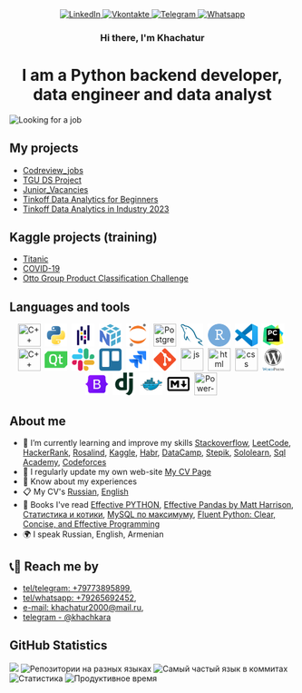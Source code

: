 
<div id="socials" align="center">
    <a href="https://www.linkedin.com/in/khachatur-karapetian">
    <img src="https://img.shields.io/badge/LinkedIn-blue?style=for-the-badge&logo=linkedin&logoColor=white" alt="LinkedIn"/>
  </a>
  
  <a href="https://vk.com/id39817202">
    <img src="https://img.shields.io/badge/Vk-blue?style=for-the-badge&logo=vk&logoColor=white"
 alt="Vkontakte"/>
  </a>
  
  <a href="https://t.me/khachkara">
    <img src="https://img.shields.io/badge/Telegram-blue?style=for-the-badge&logo=telegram&logoColor=white" alt="Telegram"
/>
  </a>

  <a href="https://web.whatsapp.com//khachkara">
    <img src="https://img.shields.io/badge/Whatsapp-darkgreen?style=for-the-badge&logo=Whatsapp&logoColor=white" alt="Whatsapp"/>
  </a>
</div>

<div id="header" align="center">
    <h3>Hi there, I'm Khachatur</h3>
    <h1>I am a Python backend developer, data engineer and data analyst</h1>
</div>

<img src="https://i.imgur.com/oEdaCVO.jpeg" alt="Looking for a job"/>

## My projects
- [Codreview_jobs](https://github.com/KhachKara/Codreview_jobs)
- [TGU DS Project](https://github.com/KhachKara/TGU_kursovaya?target=_blank)
- [Junior_Vacancies](https://github.com/KhachKara/DS_Junior_Vacancies/tree/master?target=_blank)
- [Tinkoff Data Analytics for Beginners](https://github.com/KhachKara/Tink_Data_Analyst_For_Beginners?target=_blank)
- [Tinkoff Data Analytics in Industry 2023](https://github.com/KhachKara/Tink_Data_Analytics_in_Industry_2023?target=_blank)

## Kaggle projects (training)

- [Titanic](https://www.kaggle.com/competitions/titanic/submissions)
- [COVID-19](https://www.kaggle.com/khachkara/khach-covid-19/edit)
- [Otto Group Product Classification Challenge](https://www.kaggle.com/code/khachkara/khach-otto)

## Languages and tools

<div align="center">
  <img src="https://cdn.jsdelivr.net/gh/devicons/devicon@latest/icons/docker/docker-original.svg" title="C++" width="40" height="40"/>&nbsp;
  <img src="https://github.com/devicons/devicon/blob/master/icons/python/python-original.svg" title="Python" width="40" height="40"/>&nbsp;
  <img src="https://github.com/devicons/devicon/blob/master/icons/pandas/pandas-original.svg" title="Pandas" width="40" height="40"/>&nbsp;
  <img src="https://github.com/devicons/devicon/blob/master/icons/numpy/numpy-original.svg" title="NumPy" width="40" height="40"/>&nbsp;
  <img src="https://github.com/devicons/devicon/blob/master/icons/jupyter/jupyter-original.svg" title="Jupyter" width="40" height="40"/>&nbsp;
  <img src="https://cdn.jsdelivr.net/gh/devicons/devicon/icons/postgresql/postgresql-original.svg" title="PostgreSQL" width="40" height="40"/>&nbsp;
  <img src="https://github.com/devicons/devicon/blob/master/icons/mysql/mysql-original.svg" title="MySQL" width="40" height="40"/>&nbsp;
  <img src="https://github.com/devicons/devicon/blob/master/icons/rstudio/rstudio-original.svg" title="R-Studio" width="40" height="40"/>&nbsp;
  <img src="https://github.com/devicons/devicon/blob/master/icons/vscode/vscode-original.svg" title="VsCode" width="40" height="40"/>&nbsp;
  <img src="https://github.com/devicons/devicon/blob/master/icons/pycharm/pycharm-original.svg" title="PyCharm" width="40" height="40"/>&nbsp;
  <img src="https://cdn.jsdelivr.net/gh/devicons/devicon@latest/icons/cplusplus/cplusplus-original.svg" title="C++" width="40" height="40"/>&nbsp;
  <img src="https://github.com/devicons/devicon/blob/master/icons/qt/qt-original.svg" title="Qt" width="40" height="40"/>&nbsp;
  <img src="https://github.com/devicons/devicon/blob/master/icons/slack/slack-original.svg" title="Slack" width="40" height="40"/>&nbsp;
  <img src="https://github.com/devicons/devicon/blob/master/icons/trello/trello-plain.svg" title="Trello" width="40" height="40"/>&nbsp;
  <img src="https://github.com/devicons/devicon/blob/master/icons/jira/jira-original.svg" title="Jira" width="40" height="40"/>&nbsp;
  <img src="https://github.com/devicons/devicon/blob/master/icons/git/git-original.svg" title="GitHub" width="40" height="40"/>&nbsp;
  <img src="https://cdn.jsdelivr.net/gh/devicons/devicon/icons/javascript/javascript-original.svg" title="js" width="40" height="40"/>&nbsp;
  <img src="https://cdn.jsdelivr.net/gh/devicons/devicon/icons/html5/html5-original.svg" title="html" width="40" height="40"/>&nbsp;
  <img src="https://cdn.jsdelivr.net/gh/devicons/devicon/icons/css3/css3-original.svg" title="css" width="40" height="40"/>&nbsp;
  <img src="https://github.com/devicons/devicon/blob/master/icons/wordpress/wordpress-original.svg" title="WordPress" width="40" height="40"/>&nbsp;
  <img src="https://github.com/devicons/devicon/blob/master/icons/bootstrap/bootstrap-original.svg" title="Bootstrap" width="40" height="40"/>&nbsp;
  <img src="https://github.com/devicons/devicon/blob/master/icons/django/django-plain.svg" title="Django" width="40" height="40"/>&nbsp;
  <img src="https://github.com/devicons/devicon/blob/master/icons/docker/docker-original.svg" title="Docker" width="40" height="40"/>&nbsp;
  <img src="https://github.com/devicons/devicon/blob/master/icons/markdown/markdown-original.svg" title="Markdown" width="40" height="40"/>&nbsp;
  <img src="https://github.com/microsoft/PowerBI-Icons/blob/main/SVG/Power-BI.svg" title="Power-BI" width="40" height="40"/>&nbsp;
</div>

## About me

- 🌱 I’m currently learning and improve my skills
    [Stackoverflow](https://stackoverflow.com/users/12917313/Хачатур-Карапетян),
    [LeetCode](https://github.com/KhachKara/LeetCode/tree/master/my-folder/problems),
    [HackerRank](https://www.hackerrank.com/khachkara),
    [Rosalind](https://rosalind.info/users/Khachkara),
    [Kaggle](https://www.kaggle.com/khachkara),
    [Habr](https://habr.com/ru/users/Khachkara),
    [DataCamp](https://app.datacamp.com/profile/khachatur2000),
    [Stepik](https://stepik.org/users/3456440),
    [Sololearn](https://www.sololearn.com/profile/473527),
    [Sql Academy](https://sql-academy.org/en/trainer),
    [Codeforces](https://codeforces.com/profile/khachkara2000)
- 📝 I regularly update my own web-site [My CV Page](https://khachkara.github.io)
- 📄 Know about my experiences
- 📋 My CV's
    [Russian](https://cloud.mail.ru/public/XcvN/GuPbWsaDG),
    [English](https://cloud.mail.ru/public/a1dW/Yr1YwyjM1)
- 📕 Books I've read
    [Effective PYTHON](https://www.amazon.com/gp/product/0134853989),
    [Effective Pandas by Matt Harrison](https://datatalks.club/books/20220131-effective-pandas.html),
    [Статистика и котики](https://www.litres.ru/book/vladimir-savelev-10569666/statistika-i-kotiki-28731109/),
    [MySQL по максимуму](https://www.piter.com/collection/bestsellery-oreilly/product/mysql-po-maksimumu-3-e-izdanie),
    [Fluent Python: Clear, Concise, and Effective Programming](https://medium.com/@murattscheis/fluent-python-clear-concise-and-effective-programming-unlimited-acces-6f246c392e28)
- 🌍 I speak Russian, English, Armenian

## 📞📧 Reach me by

- [tel/telegram: +79773895899](https://t.me/khachkara),
- [tel/whatsapp: +79265692452](https://web.whatsapp.com/send?phone=+79773895899),
- [e-mail: khachatur2000@mail.ru](mailto:khachatur2000@mail.ru),
- [telegram - @khachkara](https://t.me/khachkara)

## GitHub Statistics

![](http://github-profile-summary-cards.vercel.app/api/cards/profile-details?username=khachkara&theme=default)
![Репозитории на разных языках](http://github-profile-summary-cards.vercel.app/api/cards/repos-per-language?username=khachkara&theme=default)
![Самый частый язык в коммитах](http://github-profile-summary-cards.vercel.app/api/cards/most-commit-language?username=khachkara&theme=default)
![Статистика](http://github-profile-summary-cards.vercel.app/api/cards/stats?username=khachkara&theme=default)
![Продуктивное время](http://github-profile-summary-cards.vercel.app/api/cards/productive-time?username=khachkara&theme=default&utcOffset=8)

<!--
**KhachKara/KhachKara** is a ✨ _special_ ✨ repository because its `README.md` (this file) appears on your GitHub profile.

Here are some ideas to get you started:

- 🔭 I’m currently working on ...
- 🌱 I’m currently learning ...
- 👯 I’m looking to collaborate on ...
- 🤔 I’m looking for help with ...
- 💬 Ask me about ...
- 📫 How to reach me: ...
- 😄 Pronouns: ...
- ⚡ Fun fact: ...
-->

